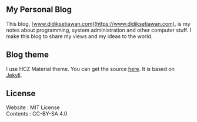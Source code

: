 ## My Personal Blog

This blog, [www.didiksetiawan.com](https://www.didiksetiawan.com), is my notes
about programming, system administration and other computer stuff. I make this
blog to share my views and my ideas to the world.

## Blog theme

I use HCZ Material theme. You can get the source
[here](https://codeasashu.github.io/hcz-jekyll-blog/). It is based on
[Jekyll](https://jekyllrb.com).

## License

Website  : MIT License  
Contents : CC-BY-SA 4.0
